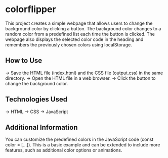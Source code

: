 # colorflipper
This project creates a simple webpage that allows users to change the background color by clicking a button. The background color changes to a random color from a predefined list each time the button is clicked.
The webpage also displays the selected color code in the heading and remembers the previously chosen colors using localStorage.

## How to Use
-> Save the HTML file (index.html) and the CSS file (output.css) in the same directory.
-> Open the HTML file in a web browser.
-> Click the button to change the background color.

## Technologies Used
-> HTML
-> CSS
-> JavaScript

## Additional Information
You can customize the predefined colors in the JavaScript code (const color = [...]).
This is a basic example and can be extended to include more features, such as additional color options or animations.
